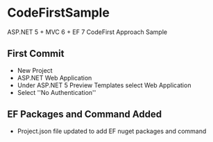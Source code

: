 # CodeFirstSample
ASP.NET 5 + MVC 6  + EF 7 CodeFirst Approach Sample

## First Commit
- New Project
- ASP.NET Web Application
- Under ASP.NET 5 Preview Templates select Web Application
- Select ''No Authentication''
## EF Packages and Command Added
- Project.json file updated to add EF nuget packages and command


